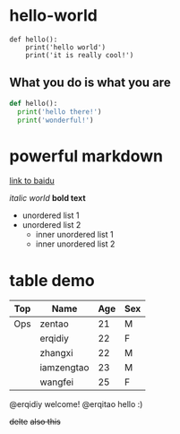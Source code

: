# hello-world
    def hello():
        print('hello world')
        print('it is really cool!')
## What you do is what you are
```python
def hello():
  print('hello there!')
  print('wonderful!')
```
# powerful markdown
[link to baidu](http://www.baidu.com)

_italic world_
__bold text__

* unordered list 1
* unordered list 2
  * inner unordered list 1
  * inner unordered list 2

# table demo

|Top|Name      |Age |Sex|
|---|--------  |----|---|
|Ops| zentao   | 21 | M |
|   |erqidiy   | 22 | F |
|   |zhangxi   | 22 | M |
|   |iamzengtao| 23 | M |
|   |wangfei   | 25 | F |

@erqidiy
welcome!
@erqitao
hello :)

~~delte~~
<del>also this</del>
